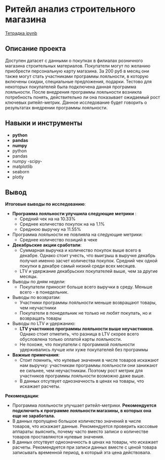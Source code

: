 # Ритейл анализ строительного магазина

[Тетрадка ipynb](https://github.com/aq2003/Portfolio/blob/main/Analyzing%20Texts/P13_Portfolio.ipynb)

## Описание проекта

Доступен датасет с данными о покупках в филиалах розничного магазина строительных материалов. Покупатели могут по желанию приобрести персональную карту магазина. За 200 руб в месяц они также могут стать участниками программы лояльности, в которую включены скидки, специальные предложения, подарки. Тестово для некоторых покупателей была подключена данная программа лояльности. После внедрения программы лояльности возникла потребность понять, действительно ли она показывает ожидаемый рост ключевых ритейл-метрик. Данное исследование будет говорить о результатах внедрении программы лояльности.



## Навыки и инструменты

- **python**
- **pandas**
- **numpy**
- python
- pandas
- numpy
-scipy-
- matplotlib
- seaborn
- plotly



## Вывод

**Итоговые выводы по исследованию**:
- **Программа лояльности улучшила следующие метрики** :
    - Средний чек на на 10.33%
    - Среднее количество покупок на на 1.1%
    - Среднюю выручку на 11.55%
- Программа лояльности не повлияла на следующие метрики:
    - Среднее количество позиций в чеке
- **Декабрьские акции сработали**:
    - Суммарная выручка и количество покупок выше всего в декабре. Однако стоит учесть, что выигрыш в выручке декабрь получил именно засчет количества покупок. Средний чек одной покупки в декабре самый низкий среди всех месяцев.
    - LTV и удержание декабрьских покупателей выше, чем за другие месяцы.
- Выводы по дням недели:
    - Покупатели приносят больше всего выручки в среду. Меньше всего - в понедельник.
- Выводы по возвратам:
    - Участники программы лояльности меньше возвращают товары, чем неучастники
    - Покупатели в понедельник не только не любят покупать, но и возвращать товары
- Выводы по LTV и удержанию:
    - **LTV участников программы лояльности выше неучастников**. Однако стоит отметить, что разница в LTV скорее всего обусловлена только оплатой карты лояльности.
    - Не похоже, что покупатели с программой лояльности удерживались лучше или хуже покупателей без программы
- **Важные примечания**:
    - Стоит помнить, что нулевые значения в числе товаров искажают нам выручку: участникам программы лояльности они занижают ее сильнее, чем неучастникам. Поэтому рост метрик для участников программы лояльности возможно даже выше.
    - В данных отсутвует однозначность в ценах на товары, что искажает расчеты.

**Рекомендации**:
- Программа лояльности улучшает ритейл-метрики. **Рекомендуется подключить к программе лояльности магазины, в которых она еще не заработала.**
- В данных пропущено большое количество значений в числе товаров, что искажает данные. Рекомендуется проверить кассовые аппараты: выяснить, почему часто вместо записи о количестве товаров проставляются нулевые значения.
- В данных отсутвует однозначность в ценах на товары, что искажает расчеты. Рекомендуется при записи данных вместе с ценой товара записывать временной период, в который эта цена действовала.
